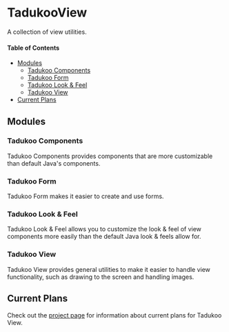 # TadukooView
A collection of view utilities.

#### Table of Contents
* [Modules](#modules)
    * [Tadukoo Components](#tadukoo-components)
    * [Tadukoo Form](#tadukoo-form)
    * [Tadukoo Look & Feel](#tadukoo-look--feel)
    * [Tadukoo View](#tadukoo-view)
* [Current Plans](#current-plans)

## Modules
### Tadukoo Components
Tadukoo Components provides components that are more customizable than default Java's components.

### Tadukoo Form
Tadukoo Form makes it easier to create and use forms.

### Tadukoo Look & Feel
Tadukoo Look & Feel allows you to customize the look & feel of view components more easily than the default Java 
look & feels allow for.

### Tadukoo View
Tadukoo View provides general utilities to make it easier to handle view functionality, such as drawing to the 
screen and handling images.

## Current Plans
Check out the [project page](https://tadukooverse.github.io/projects/TadukooView.html) for information about
current plans for Tadukoo View.
